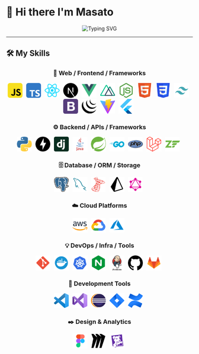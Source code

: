 # 👋 Hi there I'm Masato

<div align="center">
    <img src="https://readme-typing-svg.demolab.com?font=Fira+Code&size=22&duration=3000&pause=1000&color=36BCF7&center=true&vCenter=true&width=600&lines=Full-Stack+Web+Developer;AI+Engineer+%26+Agent+Builder;" alt="Typing SVG" />
</div>

---

## 🛠️ My Skills

<div align="center">

### 🎨 Web / Frontend / Frameworks
<p>
    <img src="./icon_svg/javascript.svg" alt="JavaScript" width="40" height="40" style="margin-right: 6px;"/>
    <img src="./icon_svg/typescript.svg" alt="TypeScript" width="40" height="40" style="margin-right: 6px;"/>
    <img src="./icon_svg/react.svg" alt="React" width="40" height="40" style="margin-right: 6px;"/>
    <img src="./icon_svg/next-dot-js.svg" alt="Next.js" width="40" height="40" style="margin-right: 6px;"/>
    <img src="./icon_svg/vue.svg" alt="Vue" width="40" height="40" style="margin-right: 6px;"/>
    <img src="./icon_svg/nuxt.svg" alt="nuxt" width="40" height="40" style="margin-right: 6px;"/>
    <img src="./icon_svg/nodejs2.svg" alt="Node.js" width="40" height="40" style="margin-right: 6px;"/>
    <img src="./icon_svg/html5.svg" alt="HTML5" width="40" height="40" style="margin-right: 6px;"/>
    <img src="./icon_svg/css3.svg" alt="CSS3" width="40" height="40" style="margin-right: 6px;"/>
    <img src="./icon_svg/tailwind.svg" alt="Tailwind" width="40" height="40" style="margin-right: 6px;"/>
    <img src="./icon_svg/bootstrap.svg" alt="Bootstrap" width="40" height="40" style="margin-right: 6px;"/>
    <img src="./icon_svg/jquery2.svg" alt="jQuery" width="40" height="40" style="margin-right: 6px;"/>
    <img src="./icon_svg/vitejs.svg" alt="Vite" width="40" height="40" style="margin-right: 6px;"/>
    <img src="./icon_svg/flutter.svg" alt="Flutter" width="40" height="40" style="margin-right: 6px;"/>
</p>

### ⚙️ Backend / APIs / Frameworks
<p>
    <img src="./icon_svg/python.svg" alt="Python" width="40" height="40" style="margin-right: 6px;"/>
    <img src="./icon_svg/fastapi.svg" alt="FastAPI" width="40" height="40" style="margin-right: 6px;"/>
    <img src="./icon_svg/django2.svg" alt="Django" width="40" height="40" style="margin-right: 6px;"/>
    <img src="./icon_svg/java.svg" alt="Java" width="40" height="40" style="margin-right: 6px;"/>
    <img src="./icon_svg/spring-icon.svg" alt="Spring" width="40" height="40" style="margin-right: 6px;"/>
    <img src="./icon_svg/go.svg" alt="Go" width="40" height="40" style="margin-right: 6px;"/>
    <img src="./icon_svg/php.svg" alt="PHP" width="40" height="40" style="margin-right: 6px;"/>
    <img src="./icon_svg/laravel.svg" alt="Laravel" width="40" height="40" style="margin-right: 6px;"/>
    <img src="./icon_svg/zend-framework.svg" alt="Zend Framework" width="40" height="40" style="margin-right: 6px;"/>
</p>

### 🗄️ Database / ORM / Storage
<p>
    <img src="./icon_svg/postgresql.svg" alt="Postgres" width="40" height="40" style="margin-right: 6px;"/>
    <img src="./icon_svg/mysql.svg" alt="MySQL" width="40" height="40" style="margin-right: 6px;"/>
    <img src="./icon_svg/microsoftsqlserver2.svg" alt="sqlserver" width="40" height="40" style="margin-right: 6px;"/>
    <img src="./icon_svg/prisma.svg" alt="Prisma" width="40" height="40" style="margin-right: 6px;"/>
    <img src="./icon_svg/graphql.svg" alt="GraphQL" width="40" height="40" style="margin-right: 6px;"/>
</p>

### ☁️ Cloud Platforms

<p>
    <img src="./icon_svg/aws.svg" alt="AWS" width="40" height="40" style="margin-right: 6px;" />
    <img src="./icon_svg/gcp.svg" alt="GCP" width="40" height="40" style="margin-right: 6px;" />
    <img src="./icon_svg/azure.svg" alt="Azure" width="40" height="40" style="margin-right: 6px;" />
</p>

### 💡 DevOps / Infra / Tools

<p>
    <img src="./icon_svg/git.svg" alt="Git" width="40" height="40" style="margin-right: 6px;" />
    <img src="./icon_svg/docker.svg" alt="Docker" width="40" height="40" style="margin-right: 6px;" />
    <img src="./icon_svg/kubernetes.svg" alt="Kubernetes" width="40" height="40" style="margin-right: 6px;" />
    <img src="./icon_svg/nginx.svg" alt="NGINX" width="40" height="40" style="margin-right: 6px;" />
    <img src="./icon_svg/jenkins.svg" alt="Jenkins" width="40" height="40" style="margin-right: 6px;" />
    <img src="./icon_svg/github-142.svg" alt="GitHub" width="40" height="40" style="margin-right: 6px;" />
    <img src="./icon_svg/gitlab.svg" alt="GitLab" width="40" height="40" style="margin-right: 6px;" />
</p>

### 📖 Development Tools

<p>
    <img src="./icon_svg/visual-studio-code.svg" alt="VSCode" width="40" height="40" style="margin-right: 6px;" />
    <img src="./icon_svg/visual-studio.svg" alt="Visual Studio" width="40" height="40" style="margin-right: 6px;" />
    <img src="./icon_svg/eclipse-icon.svg" alt="Eclipse" width="40" height="40" style="margin-right: 6px;" />
    <img src="./icon_svg/jira.svg" alt="Jira" width="40" height="40" style="margin-right: 6px;" />
    <img src="./icon_svg/confluence.svg" alt="Confluence" width="40" height="40" style="margin-right: 6px;" />
</p>

### ✒️ Design & Analytics

<p>
    <img src="./icon_svg/figma.svg" alt="Figma" width="40" height="40" style="margin-right: 6px;" />
    <img src="./icon_svg/miro.svg" alt="Miro" width="40" height="40" style="margin-right: 6px;" />
    <img src="./icon_svg/datadog.svg" alt="Datadog" width="40" height="40" style="margin-right: 6px;" />
</p>
</div>

<!--
**NewM07x2/NewM07x2** is a ✨ _special_ ✨ repository because its `README.md` (this file) appears on your GitHub profile.

Here are some ideas to get you started:

🔭 I’m currently working on ...
🌱 I’m currently learning ...